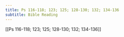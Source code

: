 ```yaml
---
title: Ps 116-118; 123; 125; 128-130; 132; 134-136
subtitle: Bible Reading
---
```


[[Ps 116-118; 123; 125; 128-130; 132; 134-136]]